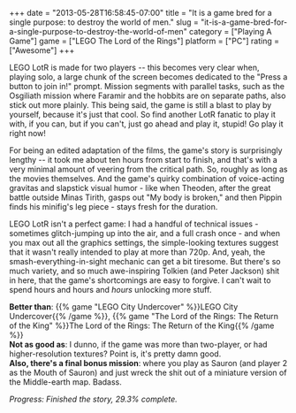 +++
date = "2013-05-28T16:58:45-07:00"
title = "It is a game bred for a single purpose: to destroy the world of men."
slug = "it-is-a-game-bred-for-a-single-purpose-to-destroy-the-world-of-men"
category = ["Playing A Game"]
game = ["LEGO The Lord of the Rings"]
platform = ["PC"]
rating = ["Awesome"]
+++

LEGO LotR is made for two players -- this becomes very clear when, playing solo, a large chunk of the screen becomes dedicated to the "Press a button to join in!" prompt.  Mission segments with parallel tasks, such as the Osgiliath mission where Faramir and the hobbits are on separate paths, also stick out more plainly.  This being said, the game is still a blast to play by yourself, because it's just that cool.  So find another LotR fanatic to play it with, if you can, but if you can't, just go ahead and play it, stupid!  Go play it right now!

For being an edited adaptation of the films, the game's story is surprisingly lengthy -- it took me about ten hours from start to finish, and that's with a very minimal amount of veering from the critical path.  So, roughly as long as the movies themselves.  And the game's quirky combination of voice-acting gravitas and slapstick visual humor - like when Theoden, after the great battle outside Minas Tirith, gasps out "My body is broken," and then Pippin finds his minifig's leg piece - stays fresh for the duration.

LEGO LotR isn't a perfect game: I had a handful of technical issues - sometimes glitch-jumping up into the air, and a full crash once - and when you max out all the graphics settings, the simple-looking textures suggest that it wasn't really intended to play at more than 720p.  And, yeah, the smash-everything-in-sight mechanic can get a bit tiresome.  But there's so much variety, and so much awe-inspiring Tolkien (and Peter Jackson) shit in here, that the game's shortcomings are easy to forgive.  I can't wait to spend hours and hours and <i>hours</i> unlocking more stuff.

<b>Better than</b>: {{% game "LEGO City Undercover" %}}LEGO City Undercover{{% /game %}}, {{% game "The Lord of the Rings: The Return of the King" %}}The Lord of the Rings: The Return of the King{{% /game %}}  
<b>Not as good as</b>: I dunno, if the game was more than two-player, or had higher-resolution textures?  Point is, it's pretty damn good.  
<b>Also, there's a final bonus mission</b>: where you play as Sauron (and player 2 as the Mouth of Sauron) and just wreck the shit out of a miniature version of the Middle-earth map.  Badass.

<i>Progress: Finished the story, 29.3% complete.</i>
